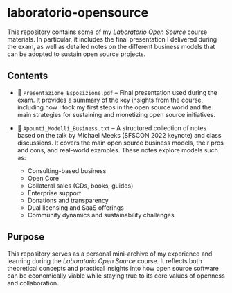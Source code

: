 # laboratorio-opensource

This repository contains some of my *Laboratorio Open Source* course materials. In particular, it includes the final presentation I delivered during the exam, as well as detailed notes on the different business models that can be adopted to sustain open source projects.

## Contents

* 📄 `Presentazione Esposizione.pdf` – Final presentation used during the exam. It provides a summary of the key insights from the course, including how I took my first steps in the open source world and the main strategies for sustaining and monetizing open source initiatives.

* 📄 `Appunti_Modelli_Business.txt` – A structured collection of notes based on the talk by Michael Meeks (SFSCON 2022 keynote) and class discussions. It covers the main open source business models, their pros and cons, and real-world examples. These notes explore models such as:

  * Consulting-based business
  * Open Core
  * Collateral sales (CDs, books, guides)
  * Enterprise support
  * Donations and transparency
  * Dual licensing and SaaS offerings
  * Community dynamics and sustainability challenges

## Purpose

This repository serves as a personal mini-archive of my experience and learning during the *Laboratorio Open Source* course. It reflects both theoretical concepts and practical insights into how open source software can be economically viable while staying true to its core values of openness and collaboration.